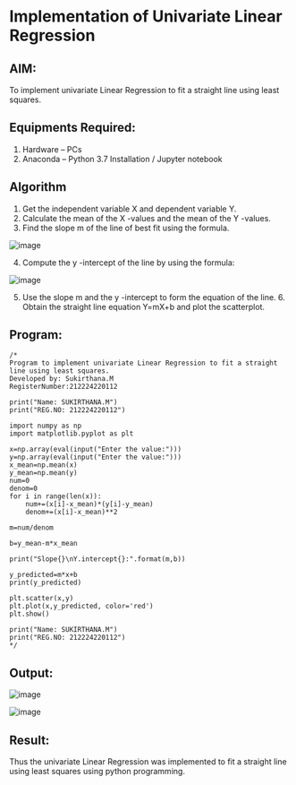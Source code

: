 # Implementation of Univariate Linear Regression
## AIM:
To implement univariate Linear Regression to fit a straight line using least squares.

## Equipments Required:
1. Hardware – PCs
2. Anaconda – Python 3.7 Installation / Jupyter notebook

## Algorithm
1. Get the independent variable X and dependent variable Y.
2. Calculate the mean of the X -values and the mean of the Y -values.
3. Find the slope m of the line of best fit using the formula.
   
![image](https://github.com/user-attachments/assets/4ec85932-e081-4da8-b59d-6bfdd329fa61)

4. Compute the y -intercept of the line by using the formula:
   
![image](https://github.com/user-attachments/assets/dc6c7f0e-6956-442a-ae35-c8237f1069c8)

5. Use the slope m and the y -intercept to form the equation of the line. 6. Obtain the straight line equation Y=mX+b and plot the scatterplot.
## Program:
```
/*
Program to implement univariate Linear Regression to fit a straight line using least squares.
Developed by: Sukirthana.M
RegisterNumber:212224220112

print("Name: SUKIRTHANA.M")
print("REG.NO: 212224220112")

import numpy as np
import matplotlib.pyplot as plt

x=np.array(eval(input("Enter the value:")))
y=np.array(eval(input("Enter the value:")))
x_mean=np.mean(x)
y_mean=np.mean(y)
num=0
denom=0
for i in range(len(x)):
    num+=(x[i]-x_mean)*(y[i]-y_mean)
    denom+=(x[i]-x_mean)**2

m=num/denom

b=y_mean-m*x_mean

print("Slope{}\nY.intercept{}:".format(m,b))

y_predicted=m*x+b
print(y_predicted)
      
plt.scatter(x,y)
plt.plot(x,y_predicted, color='red')
plt.show()

print("Name: SUKIRTHANA.M")
print("REG.NO: 212224220112")
*/
```

## Output:
![image](https://github.com/user-attachments/assets/d94fe3ae-fedf-49d9-b9eb-c6cc46a5f48a)

![image](https://github.com/user-attachments/assets/77a16291-af1c-4af8-a7b0-3571d112baaf)


## Result:
Thus the univariate Linear Regression was implemented to fit a straight line using least squares using python programming.
